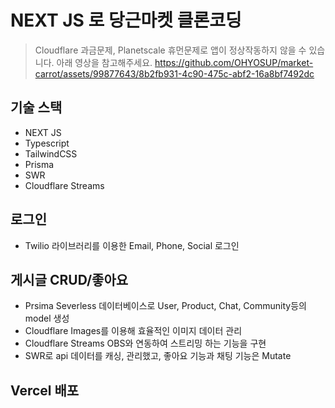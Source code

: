 # NEXT JS 로 당근마켓 클론코딩
> Cloudflare 과금문제, Planetscale 휴먼문제로 앱이 정상작동하지 않을 수 있습니다. 아래 영상을 참고해주세요.
https://github.com/OHYOSUP/market-carrot/assets/99877643/8b2fb931-4c90-475c-abf2-16a8bf7492dc

## 기술 스택
- NEXT JS
- Typescript
- TailwindCSS
- Prisma
- SWR
- Cloudflare Streams

## 로그인
- Twilio 라이브러리를 이용한 Email, Phone, Social 로그인

## 게시글 CRUD/좋아요
- Prsima Severless 데이터베이스로 User, Product, Chat, Community등의 model 생성
- Cloudflare Images를 이용해 효율적인 이미지 데이터 관리
- Cloudflare Streams OBS와 연동하여 스트리밍 하는 기능을 구현
- SWR로 api 데이터를 캐싱, 관리했고, 좋아요 기능과 채팅 기능은 Mutate

## Vercel 배포
